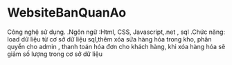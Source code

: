 # WebsiteBanQuanAo
Công nghệ sử dụng.
    .Ngôn ngữ :Html, CSS, Javascript,.net , sql
    .Chức năng: load dữ liệu từ cơ sở dữ liệu sql,thêm xóa sửa hàng hóa trong kho, phân quyền cho admin , thanh toán hóa đơn cho khách hàng, khi xóa hàng hóa sẽ giảm số lượng trong cơ sở dữ liệu
